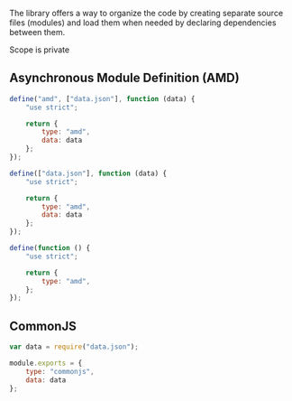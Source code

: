 The library offers a way to organize the code by creating separate source files (modules) and load them when needed by
declaring dependencies between them.

Scope is private

 
## Asynchronous Module Definition (AMD)

```JavaScript
define("amd", ["data.json"], function (data) {
    "use strict";

    return {
        type: "amd",
        data: data
    };
});
```

```JavaScript
define(["data.json"], function (data) {
    "use strict";

    return {
        type: "amd",
        data: data
    };
});
```

```JavaScript
define(function () {
    "use strict";

    return {
        type: "amd",
    };
});
```

## CommonJS

```JavaScript
var data = require("data.json");

module.exports = {
    type: "commonjs",
    data: data
};
```
